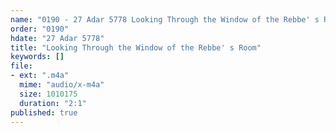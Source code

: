 ```yaml
---
name: "0190 - 27 Adar 5778 Looking Through the Window of the Rebbe' s Room"
order: "0190"
hdate: "27 Adar 5778"
title: "Looking Through the Window of the Rebbe' s Room"
keywords: []
file:
- ext: ".m4a"
  mime: "audio/x-m4a"
  size: 1010175
  duration: "2:1"
published: true
---
```


